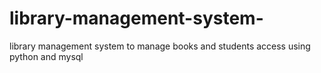 # library-management-system-
library management system to manage books and students access using python and mysql
